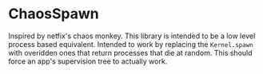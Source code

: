 ChaosSpawn
==========

Inspired by netfix's chaos monkey. This library is intended to be a low level
process based equivalent. Intended to work by replacing the ```Kernel.spawn```
with overidden ones that return processes that die at random. This should
force an app's supervision tree to actually work.
